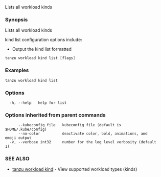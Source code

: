 Lists all workload kinds

### Synopsis

Lists all workload kinds
		
kind list configuration options include:
- Output the kind list formatted

```
tanzu workload kind list [flags]
```

### Examples

```
tanzu workload kind list
```

### Options

```
  -h, --help   help for list
```

### Options inherited from parent commands

```
      --kubeconfig file   kubeconfig file (default is $HOME/.kube/config)
      --no-color          deactivate color, bold, animations, and emoji output
  -v, --verbose int32     number for the log level verbosity (default 1)
```

### SEE ALSO

* [tanzu workload kind](tanzu_workload_kind.md)	 - View supported workload types (kinds)


